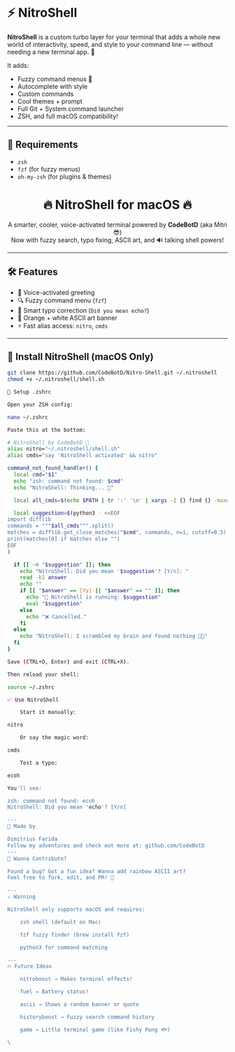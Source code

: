 # ⚡ NitroShell

**NitroShell** is a custom turbo layer for your terminal that adds a whole new world of interactivity, speed, and style to your command line — without needing a new terminal app. 🚀

It adds:

- Fuzzy command menus 🧠
- Autocomplete with style
- Custom commands
- Cool themes + prompt
- Full Git + System command launcher
- ZSH, and full macOS compatibility!

---

## 🧰 Requirements

- `zsh` 
- `fzf` (for fuzzy menus)
- `oh-my-zsh` (for plugins & themes)

<h1 align="center">🔥 NitroShell for macOS 🔥</h1>
<p align="center">
  A smarter, cooler, voice-activated terminal powered by <strong>CodeBotD</strong> (aka Mitri 😎)<br>
  Now with fuzzy search, typo fixing, ASCII art, and 🔊 talking shell powers!
</p>

---

## 🛠️ Features

- 🎤 Voice-activated greeting
- 🔍 Fuzzy command menu (`fzf`)
- 🧠 Smart typo correction (`Did you mean echo?`)
- 🎨 Orange + white ASCII art banner
- ⚡ Fast alias access: `nitro`, `cmds`

---



## 🚀 Install NitroShell (macOS Only)

```bash
git clone https://github.com/CodeBotD/Nitro-Shell.git ~/.nitroshell
chmod +x ~/.nitroshell/shell.sh

🔧 Setup .zshrc

Open your ZSH config:

nano ~/.zshrc

Paste this at the bottom:

# NitroShell by CodeBotD 🚀
alias nitro="~/.nitroshell/shell.sh"
alias cmds="say 'NitroShell activated' && nitro"

command_not_found_handler() {
  local cmd="$1"
  echo "zsh: command not found: $cmd"
  echo "NitroShell: Thinking... 🤔"

  local all_cmds=$(echo $PATH | tr ':' '\n' | xargs -I {} find {} -maxdepth 1 -type f -perm +111 2>/dev/null | xargs -n 1 basename | sort -u)

  local suggestion=$(python3 - <<EOF
import difflib
commands = """$all_cmds""".split()
matches = difflib.get_close_matches("$cmd", commands, n=1, cutoff=0.5)
print(matches[0] if matches else "")
EOF
)

  if [[ -n "$suggestion" ]]; then
    echo "NitroShell: Did you mean '$suggestion'? [Y/n]: "
    read -k1 answer
    echo ""
    if [[ "$answer" == [Yy] || "$answer" == "" ]]; then
      echo "🧠 NitroShell is running: $suggestion"
      eval "$suggestion"
    else
      echo "❌ Cancelled."
    fi
  else
    echo "NitroShell: I scrambled my brain and found nothing 🧠💥"
  fi
}

Save (CTRL+O, Enter) and exit (CTRL+X).

Then reload your shell:

source ~/.zshrc

✅ Use NitroShell

    Start it manually:

nitro

    Or say the magic word:

cmds

    Test a typo:

ecoh

You'll see:

zsh: command not found: ecoh  
NitroShell: Did you mean 'echo'? [Y/n]

---
👑 Made by

Dimitrius Farida
Follow my adventures and check out more at: github.com/CodeBotD
---
🧠 Wanna Contribute?

Found a bug? Got a fun idea? Wanna add rainbow ASCII art?
Feel free to fork, edit, and PR! 🚀

---
⚠️ Warning

NitroShell only supports macOS and requires:

    zsh shell (default on Mac)

    fzf fuzzy finder (brew install fzf)

    python3 for command matching

---
🔥 Future Ideas

    nitroboost → Makes terminal effects!

    fuel → Battery status!

    ascii → Shows a random banner or quote

    historyboost → Fuzzy search command history

    game → Little terminal game (like Fishy Pong 🐟)

\

